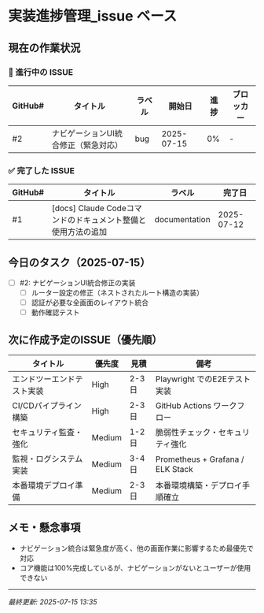 # 実装進捗管理\_issue ベース

## 現在の作業状況

### 🔴 進行中の ISSUE

| GitHub# | タイトル                                       | ラベル | 開始日     | 進捗 | ブロッカー |
| ------- | ---------------------------------------------- | ------ | ---------- | ---- | ---------- |
| #2      | ナビゲーションUI統合修正（緊急対応）           | bug    | 2025-07-15 | 0%   | -          |

### ✅ 完了した ISSUE

| GitHub# | タイトル                                                   | ラベル        | 完了日     |
| ------- | ---------------------------------------------------------- | ------------- | ---------- |
| #1      | [docs] Claude Codeコマンドのドキュメント整備と使用方法の追加 | documentation | 2025-07-12 |

## 今日のタスク（2025-07-15）

- [ ] #2: ナビゲーションUI統合修正の実装
  - [ ] ルーター設定の修正（ネストされたルート構造の実装）
  - [ ] 認証が必要な全画面のレイアウト統合
  - [ ] 動作確認テスト

## 次に作成予定のISSUE（優先順）

| タイトル                       | 優先度 | 見積       | 備考                                          |
| ------------------------------ | ------ | ---------- | --------------------------------------------- |
| エンドツーエンドテスト実装     | High   | 2-3日      | Playwright でのE2Eテスト実装                  |
| CI/CDパイプライン構築          | High   | 2-3日      | GitHub Actions ワークフロー                   |
| セキュリティ監査・強化         | Medium | 1-2日      | 脆弱性チェック・セキュリティ強化             |
| 監視・ログシステム実装         | Medium | 3-4日      | Prometheus + Grafana / ELK Stack              |
| 本番環境デプロイ準備           | Medium | 2-3日      | 本番環境構築・デプロイ手順確立               |

## メモ・懸念事項

- ナビゲーション統合は緊急度が高く、他の画面作業に影響するため最優先で対応
- コア機能は100%完成しているが、ナビゲーションがないとユーザーが使用できない

---

_最終更新: 2025-07-15 13:35_
